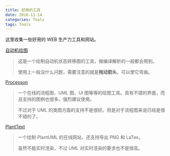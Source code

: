 ```yaml
---
title: 好用的工具
date: 2016-11-14
categories: Tools
tags: Tools
---
```


这里收集一些好用的 WEB 生产力工具和网站。

[自动机绘图](http://madebyevan.com/fsm/)

> 这是一个绘制自动机状态转移图的工具，做编译解析的一般都会用到。
>
> 使用上一般没什么问题，需要注意的就是**拖动箭头**，可以使它弯曲。


[Processon](https://www.processon.com/)

> 一个在线的流程图、UML 图、UI 图等等的绘图工具。具有不错的界面，而且支持的图例也很多。强烈建议使用。
>
> 不过对于 UML 的类图方面的支持不是很好。但是对于流程图来说已经是很不错的了。

[PlantText](http://www.planttext.com/planttext)

> 一个绘制 PlantUML 的在线网站，还支持导出 PNG 和 LaTex。
>
> 虽然不能实时渲染，不过 UML 对实时渲染的要求也不是很高。
